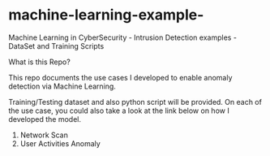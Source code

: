 # machine-learning-example-
Machine Learning in CyberSecurity - Intrusion Detection examples - DataSet and Training Scripts

What is this Repo? 

This repo documents the use cases I developed to enable anomaly detection via Machine Learning. 

Training/Testing dataset and also python script will be provided. On each of the use case, you could also take a look at the link below on how I developed the model. 

1. Network Scan 
2. User Activities Anomaly 

